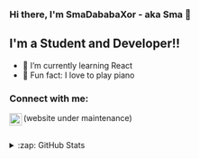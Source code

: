 ### Hi there, I'm SmaDababaXor - aka Sma 👋

## I'm a Student and Developer!!

- 🌱 I’m currently learning React
- 🎹 Fun fact: I love to play piano 

### Connect with me:

[<img align="left" alt="critic.host" width="22px" src="https://cdn.discordapp.com/attachments/847210730432233512/847219675624767488/Critic_Circle.png" />][website (under maintenance)]

(website under maintenance)




<br />


<details>
  <summary>:zap: GitHub Stats</summary>

  <img align="left" alt="codeSTACKr's GitHub Stats" src="https://github-readme-stats.vercel.app/api?username=SmaDababaXor&show_icons=false&theme=radical" />

</details>

[website (under maintenance)]: https://example.com
